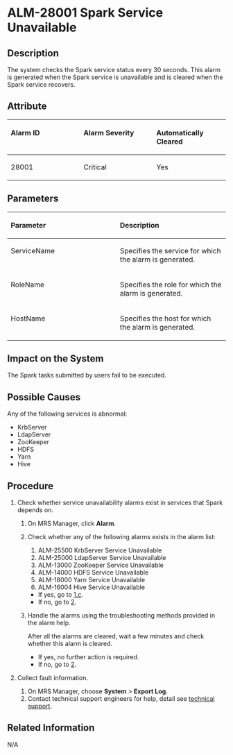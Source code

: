 # ALM-28001 Spark Service Unavailable<a name="EN-US_TOPIC_0125375566"></a>

## Description<a name="sa40900a890a84c8a8ac52c8928d741a0"></a>

The system checks the Spark service status every 30 seconds. This alarm is generated when the Spark service is unavailable and is cleared when the Spark service recovers.

## Attribute<a name="s78c00667b87f4e428f3a72bc3a902bb0"></a>

<a name="t92baeb84c8444e94b686519a48434ccd"></a>
<table><thead align="left"><tr id="reec2ba8c09f64a0b98df300cac03ff14"><th class="cellrowborder" valign="top" width="33.33333333333333%" id="mcps1.1.4.1.1"><p id="a5007029f2dd04b9381b10d9be5c84f37"><a name="a5007029f2dd04b9381b10d9be5c84f37"></a><a name="a5007029f2dd04b9381b10d9be5c84f37"></a><strong id="a6e141f8e16ce40c8a1b70f72401dc1c9"><a name="a6e141f8e16ce40c8a1b70f72401dc1c9"></a><a name="a6e141f8e16ce40c8a1b70f72401dc1c9"></a>Alarm ID</strong></p>
</th>
<th class="cellrowborder" valign="top" width="33.33333333333333%" id="mcps1.1.4.1.2"><p id="a8bff38bc11f04af7bb89a791989d7958"><a name="a8bff38bc11f04af7bb89a791989d7958"></a><a name="a8bff38bc11f04af7bb89a791989d7958"></a><strong id="a44bd4c4704dc449e9a024e9763628b33"><a name="a44bd4c4704dc449e9a024e9763628b33"></a><a name="a44bd4c4704dc449e9a024e9763628b33"></a>Alarm Severity</strong></p>
</th>
<th class="cellrowborder" valign="top" width="33.33333333333333%" id="mcps1.1.4.1.3"><p id="adb2b42f4e40340e9a18c3ba3d6dee7e2"><a name="adb2b42f4e40340e9a18c3ba3d6dee7e2"></a><a name="adb2b42f4e40340e9a18c3ba3d6dee7e2"></a><strong id="a5b8689c95d184798941fe7838e5ec8c7"><a name="a5b8689c95d184798941fe7838e5ec8c7"></a><a name="a5b8689c95d184798941fe7838e5ec8c7"></a>Automatically Cleared</strong></p>
</th>
</tr>
</thead>
<tbody><tr id="r48a365a0701d467e987d26e85ae7c3c7"><td class="cellrowborder" valign="top" width="33.33333333333333%" headers="mcps1.1.4.1.1 "><p id="a75c96bd9edcf4e008f063dfb2bbf3e00"><a name="a75c96bd9edcf4e008f063dfb2bbf3e00"></a><a name="a75c96bd9edcf4e008f063dfb2bbf3e00"></a>28001</p>
</td>
<td class="cellrowborder" valign="top" width="33.33333333333333%" headers="mcps1.1.4.1.2 "><p id="ad3cfcc166aef47018d2d935bdfdd81df"><a name="ad3cfcc166aef47018d2d935bdfdd81df"></a><a name="ad3cfcc166aef47018d2d935bdfdd81df"></a>Critical</p>
</td>
<td class="cellrowborder" valign="top" width="33.33333333333333%" headers="mcps1.1.4.1.3 "><p id="aebc54af4f65e4ff9be891a9a75f5a239"><a name="aebc54af4f65e4ff9be891a9a75f5a239"></a><a name="aebc54af4f65e4ff9be891a9a75f5a239"></a>Yes</p>
</td>
</tr>
</tbody>
</table>

## Parameters<a name="sd705d3137da043df8f2c02173f48d819"></a>

<a name="en-us_topic_0035998748_table53044787"></a>
<table><thead align="left"><tr id="en-us_topic_0035998748_row2530563"><th class="cellrowborder" valign="top" width="50%" id="mcps1.1.3.1.1"><p id="en-us_topic_0035998748_p3649016"><a name="en-us_topic_0035998748_p3649016"></a><a name="en-us_topic_0035998748_p3649016"></a>Parameter</p>
</th>
<th class="cellrowborder" valign="top" width="50%" id="mcps1.1.3.1.2"><p id="en-us_topic_0035998748_p27134857"><a name="en-us_topic_0035998748_p27134857"></a><a name="en-us_topic_0035998748_p27134857"></a><strong id="a519edcb3be9a48d982ed14af73e72244"><a name="a519edcb3be9a48d982ed14af73e72244"></a><a name="a519edcb3be9a48d982ed14af73e72244"></a>Description</strong></p>
</th>
</tr>
</thead>
<tbody><tr id="en-us_topic_0035998748_row50439840"><td class="cellrowborder" valign="top" width="50%" headers="mcps1.1.3.1.1 "><p id="en-us_topic_0035998748_p59095202"><a name="en-us_topic_0035998748_p59095202"></a><a name="en-us_topic_0035998748_p59095202"></a>ServiceName</p>
</td>
<td class="cellrowborder" valign="top" width="50%" headers="mcps1.1.3.1.2 "><p id="en-us_topic_0035998748_p21982073"><a name="en-us_topic_0035998748_p21982073"></a><a name="en-us_topic_0035998748_p21982073"></a>Specifies the service for which the alarm is generated.</p>
</td>
</tr>
<tr id="en-us_topic_0035998748_row63620936"><td class="cellrowborder" valign="top" width="50%" headers="mcps1.1.3.1.1 "><p id="en-us_topic_0035998748_p53022201"><a name="en-us_topic_0035998748_p53022201"></a><a name="en-us_topic_0035998748_p53022201"></a>RoleName</p>
</td>
<td class="cellrowborder" valign="top" width="50%" headers="mcps1.1.3.1.2 "><p id="en-us_topic_0035998748_p66939890"><a name="en-us_topic_0035998748_p66939890"></a><a name="en-us_topic_0035998748_p66939890"></a>Specifies the role for which the alarm is generated.</p>
</td>
</tr>
<tr id="en-us_topic_0035998748_row65588106"><td class="cellrowborder" valign="top" width="50%" headers="mcps1.1.3.1.1 "><p id="en-us_topic_0035998748_p11036355"><a name="en-us_topic_0035998748_p11036355"></a><a name="en-us_topic_0035998748_p11036355"></a>HostName</p>
</td>
<td class="cellrowborder" valign="top" width="50%" headers="mcps1.1.3.1.2 "><p id="en-us_topic_0035998748_p21529561"><a name="en-us_topic_0035998748_p21529561"></a><a name="en-us_topic_0035998748_p21529561"></a>Specifies the host for which the alarm is generated.</p>
</td>
</tr>
</tbody>
</table>

## Impact on the System<a name="s2321c96c0aed424d85fe41bf5c6689a1"></a>

The Spark tasks submitted by users fail to be executed.

## Possible Causes<a name="sc278333662bf4989892dc43034816b6a"></a>

Any of the following services is abnormal:

-   KrbServer
-   LdapServer
-   ZooKeeper
-   HDFS
-   Yarn
-   Hive

## Procedure<a name="s4778cc7648fb4acab31248834fe52528"></a>

1.  Check whether service unavailability alarms exist in services that Spark depends on.
    1.  On MRS Manager, click  **Alarm**.
    2.  Check whether any of the following alarms exists in the alarm list:
        1.  ALM-25500 KrbServer Service Unavailable
        2.  ALM-25000 LdapServer Service Unavailable
        3.  ALM-13000 ZooKeeper Service Unavailable
        4.  ALM-14000 HDFS Service Unavailable
        5.  ALM-18000 Yarn Service Unavailable
        6.  ALM-16004 Hive Service Unavailable

        -   If yes, go to  [1.c](#l5e1054aba71047c0b858c58b92875c02).
        -   If no, go to  [2](#l5312b2640f0d47068b7b69e64f9bd7a5).

    3.  <a name="l5e1054aba71047c0b858c58b92875c02"></a>Handle the alarms using the troubleshooting methods provided in the alarm help.

        After all the alarms are cleared, wait a few minutes and check whether this alarm is cleared.

        -   If yes, no further action is required.
        -   If no, go to  [2](#l5312b2640f0d47068b7b69e64f9bd7a5).

2.  <a name="l5312b2640f0d47068b7b69e64f9bd7a5"></a>Collect fault information.
    1.  On MRS Manager, choose  **System**  \>  **Export Log**.
    2.  Contact technical support engineers for help, detail see  [technical support](https://docs.otc.t-systems.com/en-us/public/learnmore.html).


## Related Information<a name="s96365b8091944b3aa0a2f2da0b8152cd"></a>

N/A

